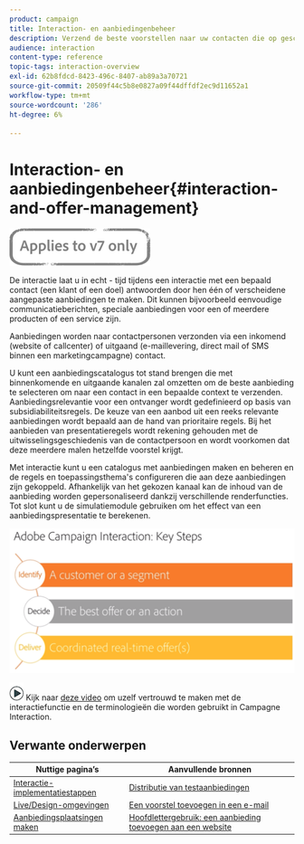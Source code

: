 ```yaml
---
product: campaign
title: Interaction- en aanbiedingenbeheer
description: Verzend de beste voorstellen naar uw contacten die op geschiktheidsregels worden gebaseerd.
audience: interaction
content-type: reference
topic-tags: interaction-overview
exl-id: 62b8fdcd-8423-496c-8407-ab89a3a70721
source-git-commit: 20509f44c5b8e0827a09f44dffdf2ec9d11652a1
workflow-type: tm+mt
source-wordcount: '286'
ht-degree: 6%

---
```


# Interaction- en aanbiedingenbeheer{#interaction-and-offer-management}

![](../../assets/v7-only.svg)

De interactie laat u in echt - tijd tijdens een interactie met een bepaald contact (een klant of een doel) antwoorden door hen één of verscheidene aangepaste aanbiedingen te maken. Dit kunnen bijvoorbeeld eenvoudige communicatieberichten, speciale aanbiedingen voor een of meerdere producten of een service zijn.

Aanbiedingen worden naar contactpersonen verzonden via een inkomend (website of callcenter) of uitgaand (e-maillevering, direct mail of SMS binnen een marketingcampagne) contact.

U kunt een aanbiedingscatalogus tot stand brengen die met binnenkomende en uitgaande kanalen zal omzetten om de beste aanbieding te selecteren om naar een contact in een bepaalde context te verzenden. Aanbiedingsrelevantie voor een ontvanger wordt gedefinieerd op basis van subsidiabiliteitsregels. De keuze van een aanbod uit een reeks relevante aanbiedingen wordt bepaald aan de hand van prioritaire regels. Bij het aanbieden van presentatieregels wordt rekening gehouden met de uitwisselingsgeschiedenis van de contactpersoon en wordt voorkomen dat deze meerdere malen hetzelfde voorstel krijgt.

Met interactie kunt u een catalogus met aanbiedingen maken en beheren en de regels en toepassingsthema&#39;s configureren die aan deze aanbiedingen zijn gekoppeld. Afhankelijk van het gekozen kanaal kan de inhoud van de aanbieding worden gepersonaliseerd dankzij verschillende renderfuncties. Tot slot kunt u de simulatiemodule gebruiken om het effect van een aanbiedingspresentatie te berekenen.

![](assets/Offermgt2.png)

![](assets/do-not-localize/how-to-video.png) Kijk naar  [deze video](https://helpx.adobe.com/campaign/classic/how-to/acs-overview.html?playlist=/ccx/v1/collection/product/campaign/classic/segment/digital-marketers/explevel/intermediate/applaunch/get-started/collection.ccx.js&amp;ref=helpx.adobe.com) om uzelf vertrouwd te maken met de interactiefunctie en de terminologieën die worden gebruikt in Campagne Interaction.

## Verwante onderwerpen

| Nuttige pagina’s | Aanvullende bronnen |
|---|---|
| [Interactie-implementatiestappen](../../interaction/using/implementation-steps.md) | [Distributie van testaanbiedingen](../../interaction/using/about-offers-simulation.md) |
| [Live/Design-omgevingen](../../interaction/using/live-design-environments.md) | [Een voorstel toevoegen in een e-mail](../../interaction/using/integrating-an-offer-via-the-wizard.md) |
| [Aanbiedingsplaatsingen maken](../../interaction/using/creating-offer-spaces.md) | [Hoofdlettergebruik: een aanbieding toevoegen aan een website](../../interaction/using/offers-on-an-inbound-channel.md) |
